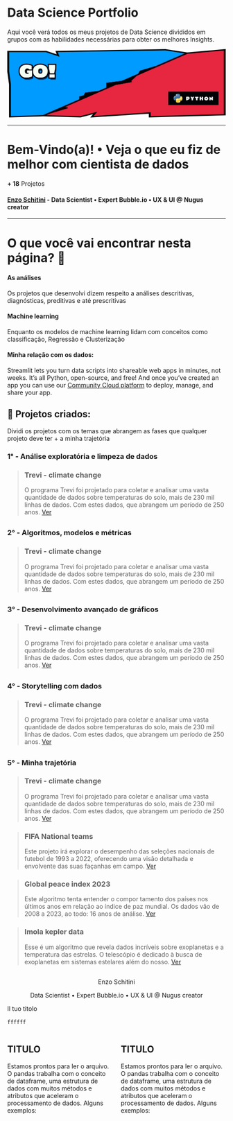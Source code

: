 # Data Science Portfolio
Aqui você verá todos os meus projetos de Data Science divididos em grupos com as habilidades necessárias para obter os melhores Insights.

<img src="https://raw.githubusercontent.com/enzoschitini/Adige/main/image/Group.png" alt="capa">

---

# **Bem-Vindo(a)!** • Veja o que eu fiz de melhor com cientista de dados
**+ 18** Projetos 
#### [Enzo Schitini](https://www.linkedin.com/in/enzoschitini/) - Data Scientist • Expert Bubble.io • UX & UI @ Nugus creator

---

# O que você vai encontrar nesta página? 👋

#### **As análises** 
Os projetos que desenvolvi dizem respeito a análises descritivas, diagnósticas, preditivas e até prescritivas

#### **Machine learning** 
Enquanto os modelos de machine learning lidam com conceitos como classificação, Regressão e Clusterização

#### **Minha relação com os dados:**
Streamlit lets you turn data scripts into shareable web apps in minutes, not weeks. It’s all Python, open-source, and free! And once you’ve created an app you can use our [Community Cloud platform](https://streamlit.io/cloud) to deploy, manage, and share your app.

## 📁 Projetos criados:

Dividi os projetos com os temas que abrangem as fases que qualquer projeto deve ter + a minha trajetória

### 1° - Análise exploratória e limpeza de dados 
###  

> ### Trevi - climate change
> O programa Trevi foi projetado para coletar e analisar uma vasta quantidade de dados sobre temperaturas do solo, mais de 230 mil linhas de dados. Com estes dados, que abrangem um período de 250 anos. [Ver](https://github.com/enzoschitini/Data-Science-Portfolio)
##

### 2° - Algoritmos, modelos e métricas 
###  

> ### Trevi - climate change
> O programa Trevi foi projetado para coletar e analisar uma vasta quantidade de dados sobre temperaturas do solo, mais de 230 mil linhas de dados. Com estes dados, que abrangem um período de 250 anos. [Ver](https://github.com/enzoschitini/Data-Science-Portfolio)
##

### 3° - Desenvolvimento avançado de gráficos 
###  

> ### Trevi - climate change
> O programa Trevi foi projetado para coletar e analisar uma vasta quantidade de dados sobre temperaturas do solo, mais de 230 mil linhas de dados. Com estes dados, que abrangem um período de 250 anos. [Ver](https://github.com/enzoschitini/Data-Science-Portfolio)
##

### 4° - Storytelling com dados 
###  

> ### Trevi - climate change
> O programa Trevi foi projetado para coletar e analisar uma vasta quantidade de dados sobre temperaturas do solo, mais de 230 mil linhas de dados. Com estes dados, que abrangem um período de 250 anos. [Ver](https://github.com/enzoschitini/Data-Science-Portfolio)
##

### 5° - Minha trajetória 
###  

> ### Trevi - climate change
> O programa Trevi foi projetado para coletar e analisar uma vasta quantidade de dados sobre temperaturas do solo, mais de 230 mil linhas de dados. Com estes dados, que abrangem um período de 250 anos. [Ver](https://github.com/enzoschitini/Data-Science-Portfolio)

> ### FIFA National teams
> Este projeto irá explorar o desempenho das seleções nacionais de futebol de 1993 a 2022, oferecendo uma visão detalhada e envolvente das suas façanhas em campo. [Ver](https://github.com/enzoschitini/Data-Science-Portfolio)

> ### Global peace index 2023
> Este algoritmo tenta entender o compor tamento dos países nos últimos anos em relação ao índice de paz mundial. Os dados vão de 2008 a 2023, ao todo: 16 anos de análise. [Ver](https://github.com/enzoschitini/Data-Science-Portfolio)

> ### Imola kepler data
> Esse é um algoritmo que revela dados incríveis sobre exoplanetas e a temperatura das estrelas. O telescópio é dedicado à busca de exoplanetas em sistemas estelares além do nosso. [Ver](https://github.com/enzoschitini/Data-Science-Portfolio)

##

<p align="center">
  Enzo Schitini
</p>

<p align="center">
  Data Scientist • Expert Bubble.io • UX & UI @ Nugus creator
</p>

<div>

Il tuo titolo

    ffffff

</div>

<div style="display: flex; justify-content: space-between;">
  <div style="flex: 1; margin-right: 10px;">
    <h2>TITULO</h2>
    <p>Estamos prontos para ler o arquivo. O pandas trabalha com o conceito de dataframe, uma estrutura de dados com muitos métodos e atributos que aceleram o processamento de dados. Alguns exemplos:</p>
  </div>
  <div style="flex: 1; margin-left: 10px;">
    <h2>TITULO</h2>
    <p>Estamos prontos para ler o arquivo. O pandas trabalha com o conceito de dataframe, uma estrutura de dados com muitos métodos e atributos que aceleram o processamento de dados. Alguns exemplos:</p>
  </div>
</div>










